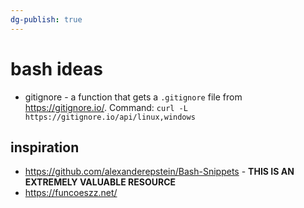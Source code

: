 ```yaml
---
dg-publish: true
---
```

# bash ideas

- gitignore - a function that gets a `.gitignore` file from <https://gitignore.io/>. Command: `curl -L https://gitignore.io/api/linux,windows`

## inspiration

- <https://github.com/alexanderepstein/Bash-Snippets> - **THIS IS AN EXTREMELY VALUABLE RESOURCE**
- <https://funcoeszz.net/>